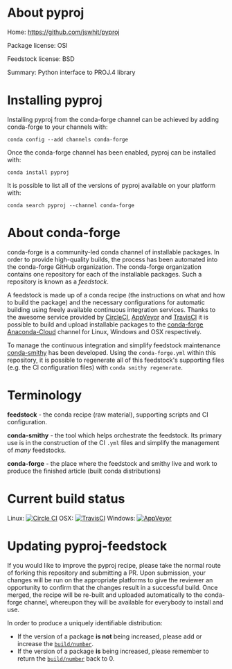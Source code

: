 About pyproj
============

Home: https://github.com/jswhit/pyproj

Package license: OSI

Feedstock license: BSD

Summary: Python interface to PROJ.4 library



Installing pyproj
=================

Installing pyproj from the conda-forge channel can be achieved by adding conda-forge to your channels with:

```
conda config --add channels conda-forge
```

Once the conda-forge channel has been enabled, pyproj can be installed with:

```
conda install pyproj
```

It is possible to list all of the versions of pyproj available on your platform with:

```
conda search pyproj --channel conda-forge
```


About conda-forge
=================

conda-forge is a community-led conda channel of installable packages.
In order to provide high-quality builds, the process has been automated into the
conda-forge GitHub organization. The conda-forge organization contains one repository 
for each of the installable packages. Such a repository is known as a *feedstock*.

A feedstock is made up of a conda recipe (the instructions on what and how to build
the package) and the necessary configurations for automatic building using freely
available continuous integration services. Thanks to the awesome service provided by
[CircleCI](https://circleci.com/), [AppVeyor](http://www.appveyor.com/)
and [TravisCI](https://travis-ci.org/) it is possible to build and upload installable
packages to the [conda-forge](https://anaconda.org/conda-forge)
[Anaconda-Cloud](http://docs.anaconda.org/) channel for Linux, Windows and OSX respectively.

To manage the continuous integration and simplify feedstock maintenance
[conda-smithy](http://github.com/conda-forge/conda-smithy) has been developed.
Using the ``conda-forge.yml`` within this repository, it is possible to regenerate all of
this feedstock's supporting files (e.g. the CI configuration files) with ``conda smithy regenerate``.


Terminology
===========

**feedstock** - the conda recipe (raw material), supporting scripts and CI configuration.

**conda-smithy** - the tool which helps orchestrate the feedstock.
                   Its primary use is in the construction of the CI ``.yml`` files
                   and simplify the management of *many* feedstocks.

**conda-forge** - the place where the feedstock and smithy live and work to
                  produce the finished article (built conda distributions)

Current build status
====================
Linux: [![Circle CI](https://circleci.com/gh/conda-forge/pyproj-feedstock.svg?style=svg)](https://circleci.com/gh/conda-forge/pyproj-feedstock)
OSX: [![TravisCI](https://travis-ci.org/conda-forge/pyproj-feedstock.svg?branch=master)](https://travis-ci.org/conda-forge/pyproj-feedstock) 
Windows: [![AppVeyor](https://ci.appveyor.com/api/projects/status/github/conda-forge/pyproj-feedstock?svg=True)](https://ci.appveyor.com/project/conda-forge/pyproj-feedstock/branch/master)


Updating pyproj-feedstock
=========================

If you would like to improve the pyproj recipe, please take the normal
route of forking this repository and submitting a PR. Upon submission, your changes will
be run on the appropriate platforms to give the reviewer an opportunity to confirm that the
changes result in a successful build. Once merged, the recipe will be re-built and uploaded
automatically to the conda-forge channel, whereupon they will be available for everybody to
install and use.

In order to produce a uniquely identifiable distribution:
 * If the version of a package **is not** being increased, please add or increase
   the [``build/number``](http://conda.pydata.org/docs/building/meta-yaml.html#build-number-and-string). 
 * If the version of a package **is** being increased, please remember to return
   the [``build/number``](http://conda.pydata.org/docs/building/meta-yaml.html#build-number-and-string)
   back to 0.
